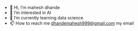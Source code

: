 - 👋 Hi, I’m mahesh dhande
- 👀 I’m interested in  AI  
- 🌱 I’m currently learning data science
- 📫 How to reach me dhandemahesh999@gmail.com my email

<!---
maheshdhande99/maheshdhande99 is a ✨ special ✨ repository because its `README.md` (this file) appears on your GitHub profile.
You can click the Preview link to take a look at your changes.
--->
